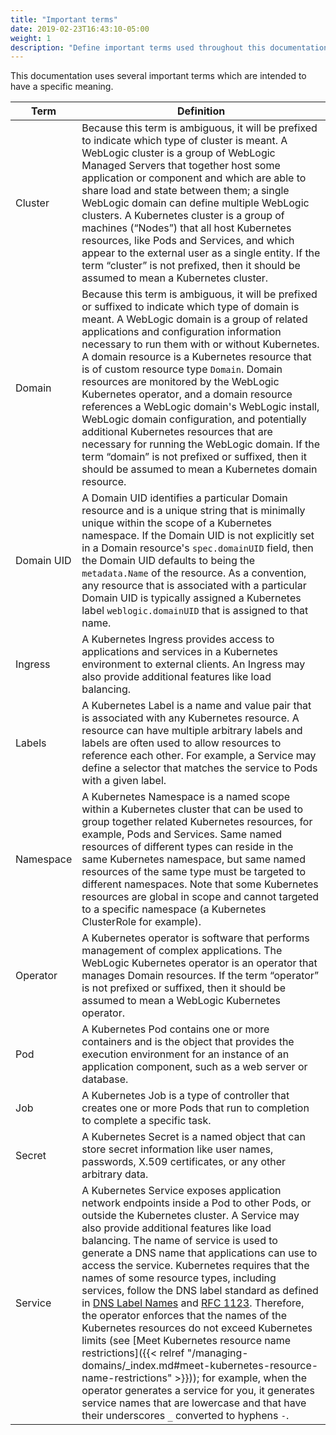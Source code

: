 ```yaml
---
title: "Important terms"
date: 2019-02-23T16:43:10-05:00
weight: 1
description: "Define important terms used throughout this documentation."
---
```




This documentation uses several important terms which are intended to have a specific meaning.

|Term	| Definition |
| --- | --- |
| Cluster	| Because this term is ambiguous, it will be prefixed to indicate which type of cluster is meant.  A WebLogic cluster is a group of WebLogic Managed Servers that together host some application or component and which are able to share load and state between them; a single WebLogic domain can define multiple WebLogic clusters.  A Kubernetes cluster is a group of machines (“Nodes”) that all host Kubernetes resources, like Pods and Services, and which appear to the external user as a single entity.  If the term “cluster” is not prefixed, then it should be assumed to mean a Kubernetes cluster. |
| Domain	| Because this term is ambiguous, it will be prefixed or suffixed to indicate which type of domain is meant. A WebLogic domain is a group of related applications and configuration information necessary to run them with or without Kubernetes. A domain resource is a Kubernetes resource that is of custom resource type `Domain`. Domain resources are monitored by the WebLogic Kubernetes operator, and a domain resource references a WebLogic domain's WebLogic install, WebLogic domain configuration, and potentially additional Kubernetes resources that are necessary for running the WebLogic domain.  If the term “domain” is not prefixed or suffixed, then it should be assumed to mean a Kubernetes domain resource.|
| Domain UID	| A Domain UID identifies a particular Domain resource and is a unique string that is minimally unique within the scope of a Kubernetes namespace. If the Domain UID is not explicitly set in a Domain resource's `spec.domainUID` field, then the Domain UID defaults to being the `metadata.Name` of the resource. As a convention, any resource that is associated with a particular Domain UID is typically assigned a Kubernetes label `weblogic.domainUID` that is assigned to that name. |
| Ingress	| A Kubernetes Ingress provides access to applications and services in a Kubernetes environment to external clients.  An Ingress may also provide additional features like load balancing. |
| Labels        | A Kubernetes Label is a name and value pair that is associated with any Kubernetes resource. A resource can have multiple arbitrary labels and labels are often used to allow resources to reference each other. For example, a Service may define a selector that matches the service to Pods with a given label. |
| Namespace	| A Kubernetes Namespace is a named scope within a Kubernetes cluster that can be used to group together related Kubernetes resources, for example, Pods and Services. Same named resources of different types can reside in the same Kubernetes namespace, but same named resources of the same type must be targeted to different namespaces. Note that some Kubernetes resources are global in scope and cannot targeted to a specific namespace (a Kubernetes ClusterRole for example). |
| Operator	| A Kubernetes operator is software that performs management of complex applications. The WebLogic Kubernetes operator is an operator that manages Domain resources. If the term “operator” is not prefixed or suffixed, then it should be assumed to mean a WebLogic Kubernetes operator.|
| Pod	    | A Kubernetes Pod contains one or more containers and is the object that provides the execution environment for an instance of an application component, such as a web server or database. |
| Job	    | A Kubernetes Job is a type of controller that creates one or more Pods that run to completion to complete a specific task. |
| Secret	| A Kubernetes Secret is a named object that can store secret information like user names, passwords, X.509 certificates, or any other arbitrary data. |
| Service	| A Kubernetes Service exposes application network endpoints inside a Pod to other Pods, or outside the Kubernetes cluster.  A Service may also provide additional features like load balancing. The name of service is used to generate a DNS name that applications can use to access the service. Kubernetes requires that the names of some resource types, including services, follow the DNS label standard as defined in [DNS Label Names](https://kubernetes.io/docs/concepts/overview/working-with-objects/names/#dns-label-names) and [RFC 1123](https://tools.ietf.org/html/rfc1123). Therefore, the operator enforces that the names of the Kubernetes resources do not exceed Kubernetes limits (see [Meet Kubernetes resource name restrictions]({{< relref "/managing-domains/_index.md#meet-kubernetes-resource-name-restrictions" >}})); for example, when the operator generates a service for you, it generates service names that are lowercase and that have their underscores `_` converted to hyphens `-`. |
